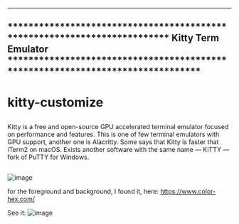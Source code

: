 ------------------------------------------------------------------------------------------------------------------------------------------------------------------------------
************************************************************************* Kitty Term Emulator *******************************************************************************
------------------------------------------------------------------------------------------------------------------------------------------------------------------------------
# kitty-customize

##
Kitty is a free and open-source GPU accelerated terminal emulator focused on performance and features. This is one of few terminal emulators with GPU support, another one is Alacritty. Some says that Kitty is faster that iTerm2 on macOS. Exists another software with the same name — KiTTY — fork of PuTTY for Windows.
##

![image](https://user-images.githubusercontent.com/83835896/141370810-951b650e-93b2-4fd7-83ec-aed9f5d962c9.png)

for the foreground and background, I found it, here: https://www.color-hex.com/


See it:
![image](https://user-images.githubusercontent.com/83835896/141371421-4fdb62b1-20ad-4a32-a865-748e9d088602.png)
